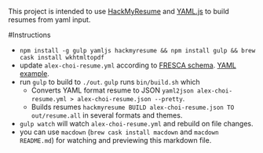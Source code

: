 This project is intended to use [HackMyResume](https://github.com/hacksalot/HackMyResume) and [YAML.js](https://github.com/jeremyfa/yaml.js) to build resumes from yaml input.

#Instructions
- `npm install -g gulp yamljs hackmyresume && npm install gulp && brew cask install wkhtmltopdf`
- update `alex-choi-resume.yml` according to [FRESCA schema](https://github.com/fresh-standard/FRESCA/blob/master/schema/fresh-resume-schema.json). [YAML example](https://github.com/fluentdesk/jane-q-fullstacker/blob/master/resume/jane-resume.yml).
- run `gulp` to build to `./out`. `gulp` runs `bin/build.sh` which
	- Converts YAML format resume to JSON `yaml2json alex-choi-resume.yml > alex-choi-resume.json --pretty`.
	- Builds resumes `hackmyresume BUILD alex-choi-resume.json TO out/resume.all` in several formats and themes.
- `gulp watch` will watch `alex-choi-resume.yml` and rebuild on file changes.
- you can use `macdown` (`brew cask install macdown` and `macdown README.md`) for watching and previewing this markdown file.

